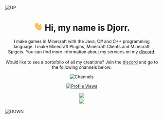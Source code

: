 ![UP](https://user-images.githubusercontent.com/72404424/188732122-1470f20d-fc48-4f91-9243-20307da78635.png)

<h1 align="center"><img src="https://raw.githubusercontent.com/ABSphreak/ABSphreak/master/gifs/Hi.gif" width="30px"> Hi, my name is Djorr.</h1>

<p align="center">I make games in Minecraft with the Java, C# and C++ programming language. I make Minecraft Plugins, Minecraft Clients and Minecraft Spigots. You can find more information about my services on my <a href="https://discord.rubixdevelopment.nl/">discord</a>.<br/><br/>Would like to see a portofolio of all my creations? Join the <a href="https://discord.rubixdevelopment.nl/">discord</a> and go to the following channels below:<br/></p>

<p align="center">
    <img src="https://i.gyazo.com/2c15ffb0ae96147df5367e34b68bf43c.png" alt="Channels">
</p>

<a href="https://github.com/Djorr">
  <p align="center">
    <img src="https://komarev.com/ghpvc/?username=Djorr" alt="Profile Views">
  </p>
</a>

<p align="center">
  <img src="https://github-readme-stats.vercel.app/api?username=Djorr&show_icons=true&theme=github_dark" /><br>
  <img src="https://github-readme-stats.vercel.app/api/top-langs/?username=Djorr&hide=TeX&layout=compact&theme=github_dark" />
</p>

![DOWN](https://user-images.githubusercontent.com/72404424/188732155-8323db96-01c9-4ec8-b451-96cb48c3ac58.png)
